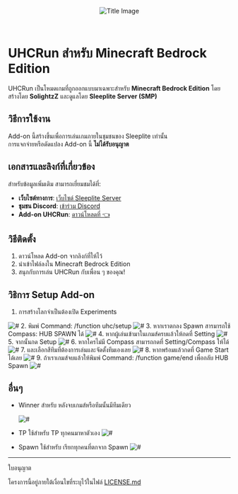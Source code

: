 <p align="center">
  <img src="https://github.com/SolightzZ/Project_UHC_RUN/blob/main/Original%20Packs/title.png" alt="Title Image">
</p>

<br>

# UHCRun สำหรับ Minecraft Bedrock Edition

UHCRun เป็นโหมดเกมที่ถูกออกแบบมาเฉพาะสำหรับ **Minecraft Bedrock Edition** โดยสร้างโดย **SolightzZ** และดูแลโดย **Sleeplite Server (SMP)**

## วิธีการใช้งาน

Add-on นี้สร้างขึ้นเพื่อการเล่นเกมภายในชุมชนของ Sleeplite เท่านั้น  
การแจกจ่ายหรือดัดแปลง Add-on นี้ **ไม่ได้รับอนุญาต**

## เอกสารและลิงก์ที่เกี่ยวข้อง

สำหรับข้อมูลเพิ่มเติม สามารถเยี่ยมชมได้ที่:

- **เว็บไซต์ทางการ**: [เว็บไซต์ Sleeplite Server](https://solightzz.gitbook.io/sleeplite)
- **ชุมชน Discord**: [เข้าร่วม Discord](https://discord.com/invite/gtqfbmvTJK)
- **Add-on UHCRun**: [ดาวน์โหลดที่ 👈](https://github.com/SolightzZ/Project_UHC_RUN/releases)

## วิธีติดตั้ง

1. ดาวน์โหลด Add-on จากลิงก์ที่ให้ไว้
2. นำเข้าไฟล์ลงใน Minecraft Bedrock Edition
3. สนุกกับการเล่น UHCRun กับเพื่อน ๆ ของคุณ!

## วิธิการ Setup Add-on

1.  การสร้างโลกจำเป็นต้องเปิด Experiments

   <img src="https://github.com/SolightzZ/Project_UHC_RUN/blob/main/img/Screenshot%20(2138).png" alt="#">
 2. พิมพ์ Command: /function uhc/setup
   <img src="https://github.com/SolightzZ/Project_UHC_RUN/blob/main/img/Screenshot%20(2120).png" alt="#">
 3. หากเราตกลง Spawn สารมารถใช้ Compass: HUB SPAWN ได้
   <img src="https://github.com/SolightzZ/Project_UHC_RUN/blob/main/img/Screenshot%20(2132).png" alt="#">
 4. หากผู้เล่นเข้ามาในเกมส์ครบแล้วให้กดที่ Setting
   <img src="https://github.com/SolightzZ/Project_UHC_RUN/blob/main/img/Screenshot%20(2123).png" alt="#">
 5. จากนั้นกด Setup
   <img src="https://github.com/SolightzZ/Project_UHC_RUN/blob/main/img/Screenshot%20(2124).png" alt="#">
 6. หากใครไม่มี Compass สามารถกดที่ Setting/Compass ให้ได้
   <img src="https://github.com/SolightzZ/Project_UHC_RUN/blob/main/img/Screenshot%20(2131).png" alt="#">
 7. และเลือกสีทีมที่ต้องการเล่นและจัดตั้งทีมเองเลย
   <img src="https://github.com/SolightzZ/Project_UHC_RUN/blob/main/img/Screenshot%20(2125).png" alt="#">
 8. หากพร้อมแล้วกดที่ Game Start ได้เลย
   <img src="https://github.com/SolightzZ/Project_UHC_RUN/blob/main/img/Screenshot%20(2133).png" alt="#">
 9. ถ้าเราเกมส์จบแล้วให้พิมพ์ Command: /function game/end เพื่อกลับ HUB Spawn
   <img src="https://github.com/SolightzZ/Project_UHC_RUN/blob/main/img/Screenshot%20(2134).png" alt="#">

## อื่นๆ

- Winner สำหรับ หลังจบเกมส์หรือทีมนั้นมีทีมเดียว

  <img src="https://github.com/SolightzZ/Project_UHC_RUN/blob/main/img/Screenshot%20(2127).png" alt="#">

- TP ใช้สำหรับ TP ทุกคนมาหาตัวเอง
  <img src="https://github.com/SolightzZ/Project_UHC_RUN/blob/main/img/Screenshot%20(2129).png" alt="#">
- Spawn ใช้สำหรับ เรียกทุกคนที่ตกจาก Spawn
  <img src="https://github.com/SolightzZ/Project_UHC_RUN/blob/main/img/Screenshot%20(2128).png" alt="#">

---

ใบอนุญาต

โครงการนี้อยู่ภายใต้เงื่อนไขที่ระบุไว้ในไฟล์ [LICENSE.md](./LICENSE.md)
